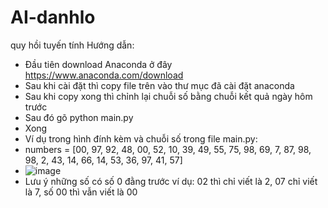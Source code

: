 # AI-danhlo
quy hồi tuyến tính
Hướng dẫn:
- Đầu tiên download Anaconda ở đây https://www.anaconda.com/download
- Sau khi cài đặt thì copy file trên vào thư mục đã cài đặt anaconda
- Sau khi copy xong thì chỉnh lại chuỗi số bằng chuỗi kết quả ngày hôm trước
- Sau đó gõ python main.py
- Xong
- Ví dụ trong hình đính kèm và chuỗi số trong file main.py:
- numbers = [00, 97, 92, 48, 00, 52, 10, 39, 49, 55, 75, 98, 69, 7, 87, 98, 98, 2, 43, 14, 66, 14, 53, 36, 97, 41, 57]
- ![image](https://github.com/huyremy/AI-danhlo/assets/2125897/2759f222-1179-4f02-8dea-d1040c0a285e)
- Lưu ý những số có số 0 đằng trước ví dụ: 02 thì chỉ viết là 2, 07 chỉ viết là 7, số 00 thì vẫn viết là 00

